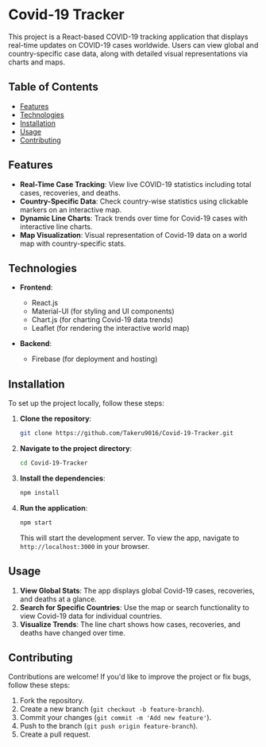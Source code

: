 # Covid-19 Tracker

This project is a React-based COVID-19 tracking application that displays real-time updates on COVID-19 cases worldwide. Users can view global and country-specific case data, along with detailed visual representations via charts and maps.

## Table of Contents

- [Features](#features)
- [Technologies](#technologies)
- [Installation](#installation)
- [Usage](#usage)
- [Contributing](#contributing)

## Features

- **Real-Time Case Tracking**: View live COVID-19 statistics including total cases, recoveries, and deaths.
- **Country-Specific Data**: Check country-wise statistics using clickable markers on an interactive map.
- **Dynamic Line Charts**: Track trends over time for Covid-19 cases with interactive line charts.
- **Map Visualization**: Visual representation of Covid-19 data on a world map with country-specific stats.

## Technologies

- **Frontend**:
  - React.js
  - Material-UI (for styling and UI components)
  - Chart.js (for charting Covid-19 data trends)
  - Leaflet (for rendering the interactive world map)
  
- **Backend**:
  - Firebase (for deployment and hosting)

## Installation

To set up the project locally, follow these steps:

1. **Clone the repository**:
   ```bash
   git clone https://github.com/Takeru9016/Covid-19-Tracker.git
   ```
2. **Navigate to the project directory**:
   ```bash
   cd Covid-19-Tracker
   ```
3. **Install the dependencies**:
   ```bash
   npm install
   ```
4. **Run the application**:
   ```bash
   npm start
   ```
   This will start the development server. To view the app, navigate to `http://localhost:3000` in your browser.

## Usage

1. **View Global Stats**: The app displays global Covid-19 cases, recoveries, and deaths at a glance.
2. **Search for Specific Countries**: Use the map or search functionality to view Covid-19 data for individual countries.
3. **Visualize Trends**: The line chart shows how cases, recoveries, and deaths have changed over time.

## Contributing

Contributions are welcome! If you'd like to improve the project or fix bugs, follow these steps:

1. Fork the repository.
2. Create a new branch (`git checkout -b feature-branch`).
3. Commit your changes (`git commit -m 'Add new feature'`).
4. Push to the branch (`git push origin feature-branch`).
5. Create a pull request.
